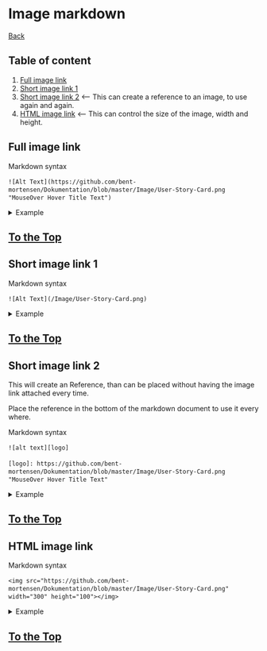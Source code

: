 <a name="top"></a>
# Image markdown
[Back](https://github.com/bent-mortensen/Dokumentation#top "Back to main page.")

## Table of content 
1. [Full image link](#fullimagelink)
2. [Short image link 1](#shortimagelink1)
3. [Short image link 2](#shortimagelink2) <-- This can create a reference to an image, to use again and again. 
4. [HTML image link](#htmlimagelink) <-- This can control the size of the image, width and height.

<a name="fullimagelink"></a>
## Full image link

Markdown syntax
```
![Alt Text](https://github.com/bent-mortensen/Dokumentation/blob/master/Image/User-Story-Card.png "MouseOver Hover Title Text")
```
<details><summary>Example</summary>

![Alt Text](https://github.com/bent-mortensen/Dokumentation/blob/master/Image/User-Story-Card.png "MouseOver Hover Title Text")

</details>  

[To the Top](#top)
------------------

<a name="shortimagelink1"></a>
## Short image link 1

Markdown syntax
```
![Alt Text](/Image/User-Story-Card.png)
```
<details><summary>Example</summary>
  
![Alt Text](/Image/User-Story-Card.png)  

</details>

[To the Top](#top)  
------------------  

<a name="shortimagelink2"></a>
## Short image link 2

This will create an Reference, than can be placed without having the image link attached every time.

Place the reference in the bottom of the markdown document to use it every where.

Markdown syntax
```
![alt text][logo]

[logo]: https://github.com/bent-mortensen/Dokumentation/blob/master/Image/User-Story-Card.png "MouseOver Hover Title Text"
```
<details><summary>Example</summary>
  
![alt text][logo]

</details>

[logo]: https://github.com/bent-mortensen/Dokumentation/blob/master/Image/User-Story-Card.png "MouseOver Hover Title Text"

[To the Top](#top)  
------------------  

<a name="htmlimagelink"></a>
## HTML image link

Markdown syntax
```
<img src="https://github.com/bent-mortensen/Dokumentation/blob/master/Image/User-Story-Card.png" width="300" height="100"></img>
```
<details><summary>Example</summary>
  
<img src="https://github.com/bent-mortensen/Dokumentation/blob/master/Image/User-Story-Card.png" width="300" height="100"></img>

</details>

[To the Top](#top)  
------------------  
